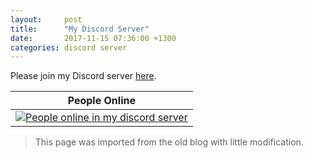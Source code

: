 ```yaml
---
layout:     post
title:      "My Discord Server"
date:       2017-11-15 07:36:00 +1300
categories: discord server
---
```


Please join my Discord server [here](https://discord.gg/kH6bCkb).

|People Online|
|:-----------:|
|[![People online in my discord server](https://img.shields.io/discord/307963990590357504.svg?style=for-the-badge)](https://discord.gg/kH6bCkb)|

> This page was imported from the old blog with little modification.
